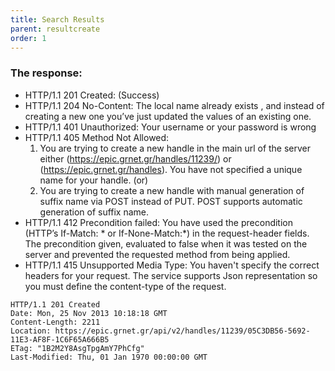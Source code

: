 ```yaml
---
title: Search Results
parent: resultcreate
order: 1
---
```

### The response:

- HTTP/1.1 201 Created: (Success) 
- HTTP/1.1 204 No-Content: The local name already exists , and instead of creating a new one you’ve just updated the values of an existing one.  
- HTTP/1.1 401 Unauthorized: Your username or your password is wrong
- HTTP/1.1 405 Method Not Allowed: 
  1. You are trying to create a new handle in the main url of the server either (https://epic.grnet.gr/handles/11239/) or (https://epic.grnet.gr/handles). You have not specified a unique name for your handle. (or)
  2. You are trying to create a new handle with manual generation of suffix name via POST instead of PUT. POST supports automatic generation of suffix name.
- HTTP/1.1 412 Precondition failed: You have used the precondition (HTTP’s If-Match: * or If-None-Match:*) in the request-header fields. The precondition given, evaluated to false when it was tested on the server and prevented the requested method from being applied.
- HTTP/1.1 415 Unsupported Media Type: You haven't specify the correct headers for your request. The service supports Json representation so you must define the content-type of the request.


```
HTTP/1.1 201 Created
Date: Mon, 25 Nov 2013 10:18:18 GMT
Content-Length: 2211
Location: https://epic.grnet.gr/api/v2/handles/11239/05C3DB56-5692-11E3-AF8F-1C6F65A666B5
ETag: "1B2M2Y8AsgTpgAmY7PhCfg"
Last-Modified: Thu, 01 Jan 1970 00:00:00 GMT
```


